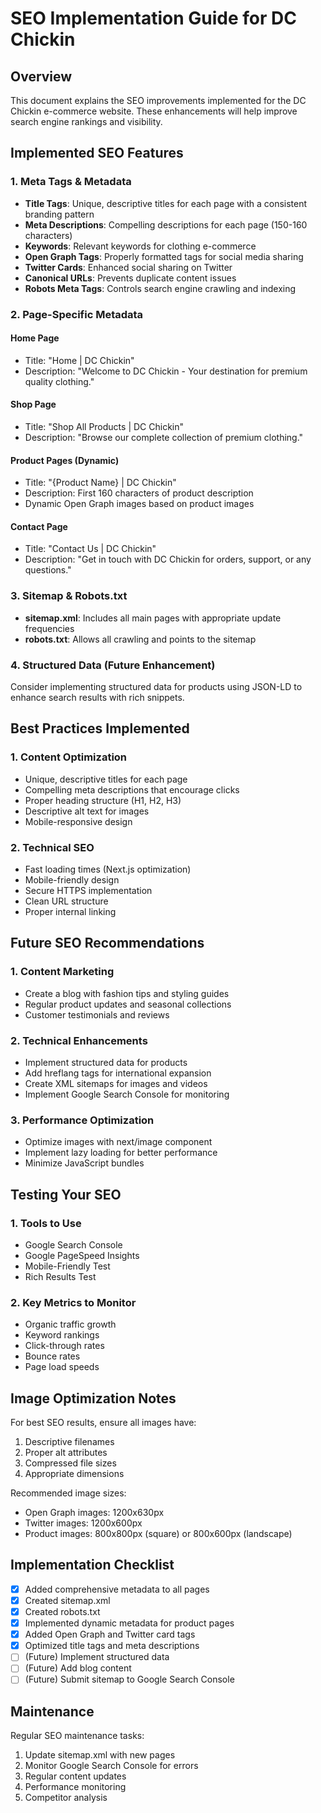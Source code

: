 # SEO Implementation Guide for DC Chickin

## Overview
This document explains the SEO improvements implemented for the DC Chickin e-commerce website. These enhancements will help improve search engine rankings and visibility.

## Implemented SEO Features

### 1. Meta Tags & Metadata
- **Title Tags**: Unique, descriptive titles for each page with a consistent branding pattern
- **Meta Descriptions**: Compelling descriptions for each page (150-160 characters)
- **Keywords**: Relevant keywords for clothing e-commerce
- **Open Graph Tags**: Properly formatted tags for social media sharing
- **Twitter Cards**: Enhanced social sharing on Twitter
- **Canonical URLs**: Prevents duplicate content issues
- **Robots Meta Tags**: Controls search engine crawling and indexing

### 2. Page-Specific Metadata

#### Home Page
- Title: "Home | DC Chickin"
- Description: "Welcome to DC Chickin - Your destination for premium quality clothing."

#### Shop Page
- Title: "Shop All Products | DC Chickin"
- Description: "Browse our complete collection of premium clothing."

#### Product Pages (Dynamic)
- Title: "{Product Name} | DC Chickin"
- Description: First 160 characters of product description
- Dynamic Open Graph images based on product images

#### Contact Page
- Title: "Contact Us | DC Chickin"
- Description: "Get in touch with DC Chickin for orders, support, or any questions."

### 3. Sitemap & Robots.txt
- **sitemap.xml**: Includes all main pages with appropriate update frequencies
- **robots.txt**: Allows all crawling and points to the sitemap

### 4. Structured Data (Future Enhancement)
Consider implementing structured data for products using JSON-LD to enhance search results with rich snippets.

## Best Practices Implemented

### 1. Content Optimization
- Unique, descriptive titles for each page
- Compelling meta descriptions that encourage clicks
- Proper heading structure (H1, H2, H3)
- Descriptive alt text for images
- Mobile-responsive design

### 2. Technical SEO
- Fast loading times (Next.js optimization)
- Mobile-friendly design
- Secure HTTPS implementation
- Clean URL structure
- Proper internal linking

## Future SEO Recommendations

### 1. Content Marketing
- Create a blog with fashion tips and styling guides
- Regular product updates and seasonal collections
- Customer testimonials and reviews

### 2. Technical Enhancements
- Implement structured data for products
- Add hreflang tags for international expansion
- Create XML sitemaps for images and videos
- Implement Google Search Console for monitoring

### 3. Performance Optimization
- Optimize images with next/image component
- Implement lazy loading for better performance
- Minimize JavaScript bundles

## Testing Your SEO

### 1. Tools to Use
- Google Search Console
- Google PageSpeed Insights
- Mobile-Friendly Test
- Rich Results Test

### 2. Key Metrics to Monitor
- Organic traffic growth
- Keyword rankings
- Click-through rates
- Bounce rates
- Page load speeds

## Image Optimization Notes

For best SEO results, ensure all images have:
1. Descriptive filenames
2. Proper alt attributes
3. Compressed file sizes
4. Appropriate dimensions

Recommended image sizes:
- Open Graph images: 1200x630px
- Twitter images: 1200x600px
- Product images: 800x800px (square) or 800x600px (landscape)

## Implementation Checklist

- [x] Added comprehensive metadata to all pages
- [x] Created sitemap.xml
- [x] Created robots.txt
- [x] Implemented dynamic metadata for product pages
- [x] Added Open Graph and Twitter card tags
- [x] Optimized title tags and meta descriptions
- [ ] (Future) Implement structured data
- [ ] (Future) Add blog content
- [ ] (Future) Submit sitemap to Google Search Console

## Maintenance

Regular SEO maintenance tasks:
1. Update sitemap.xml with new pages
2. Monitor Google Search Console for errors
3. Regular content updates
4. Performance monitoring
5. Competitor analysis